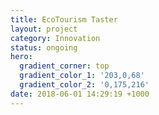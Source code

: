 ```yaml
---
title: EcoTourism Taster
layout: project
category: Innovation
status: ongoing
hero:
  gradient_corner: top
  gradient_color_1: '203,0,68'
  gradient_color_2: '0,175,216'
date: 2018-06-01 14:29:19 +1000
---
```

